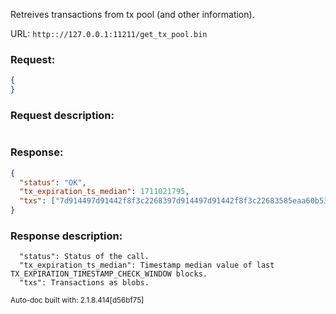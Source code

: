 Retreives transactions from tx pool (and other information).

URL: ```http:://127.0.0.1:11211/get_tx_pool.bin```
### Request: 
```json
{
}
```
### Request description: 
```

```
### Response: 
```json
{
  "status": "OK",
  "tx_expiration_ts_median": 1711021795,
  "txs": ["7d914497d91442f8f3c2268397d914497d91442f8f3c22683585eaa60b53757d49bf046a96269cef45c1bc9ff7300cc2f8f3c22683585eaa60b53757d49bf046a96269cef45c1bc9ff7300cc"]
}
```
### Response description: 
```
  "status": Status of the call.
  "tx_expiration_ts_median": Timestamp median value of last TX_EXPIRATION_TIMESTAMP_CHECK_WINDOW blocks.
  "txs": Transactions as blobs.

```
<sub>Auto-doc built with: 2.1.8.414[d56bf75]</sub>